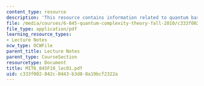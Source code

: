 ```yaml
---
content_type: resource
description: 'This resource contains information related to quantum basics. '
file: /media/courses/6-845-quantum-complexity-theory-fall-2010/c333f002842c0443b3d88a19bcf2322a_MIT6_845F10_lec01.pdf
file_type: application/pdf
learning_resource_types:
- Lecture Notes
ocw_type: OCWFile
parent_title: Lecture Notes
parent_type: CourseSection
resourcetype: Document
title: MIT6_845F10_lec01.pdf
uid: c333f002-842c-0443-b3d8-8a19bcf2322a
---
```

